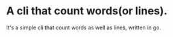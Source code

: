 # A cli that count words(or lines).
It's a simple cli that count words as well as lines, written in go.
